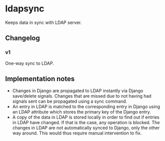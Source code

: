 # ldapsync

Keeps data in sync with LDAP server.





## Changelog

### v1

One-way sync to LDAP.


## Implementation notes

* Changes in Django are propagated to LDAP instantly via Django save/delete
signals. Changes that are missed due to not having had signals sent can be
propagated using a sync command.
* An entry in LDAP is matched to the corresponding entry in Django using an
LDAP attribute which stores the primary key of the Django entry.
* A copy of the data in LDAP is stored locally in order to find out if entries
in LDAP have changed. If that is the case, any operation is blocked. The
changes in LDAP are not automatically synced to Django, only the other way
around. This would thus require manual intervention to fix.
